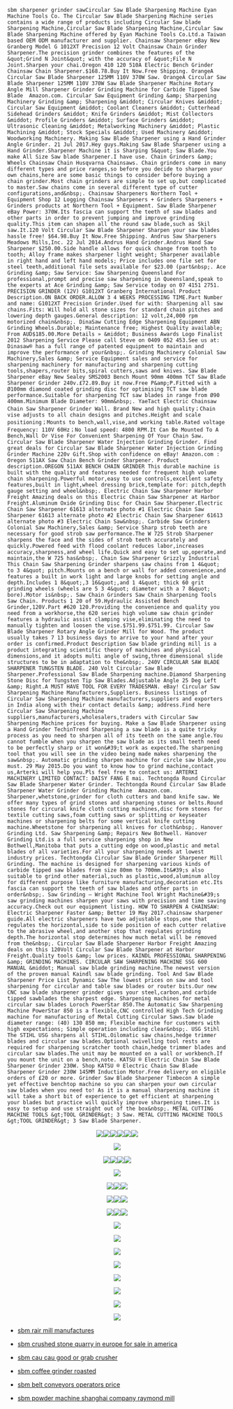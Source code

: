 
```
sbm sharpener grinder sawCircular Saw Blade Sharpening Machine Eyan Machine Tools Co. The Circular Saw Blade Sharpening Machine series contains a wide range of products including Circular Saw blade Sharpening Machine,Circular Saw Blade Sharpening Machine,Circular Saw Blade Sharpening Machine offered by Eyan Machine Tools Co.Ltd.a Taiwan based OEM ODM manufacturer and supplier. Chainsaw Sharpener eBay New Granberg Model G 1012XT Precision 12 Volt Chainsaw Chain Grinder Sharpener.The precision grinder combines the features of the &quot;Grind N Joint&quot; with the accuracy of &quot;File N Joint.Sharpen your chai.Oregon 410 120 510A Electric Bench Grinder Chainsaw Chain Sharpener.$168.78.Buy It Now.Free Shipping. OrangeA Circular Saw Blade Sharpener 125MM 110V 370W Saw. OrangeA Circular Saw Blade Sharpener 125MM 110V 370W Saw Blade Sharpener Machine Rotary Angle Mill Sharpener Grinder Grinding Machine for Carbide Tipped Saw Blade  Amazon.com. Circular Saw Equipment Grinding &amp; Sharpening Machinery Grinding &amp; Sharpening &middot; Circular Knives &middot; Circular Saw Equipment &middot; Coolant Cleaners &middot; Cutterhead Sidehead Grinders &middot; Knife Grinders &middot; Mist Collectors &middot; Profile Grinders &middot; Surface Grinders &middot; Ultrasonic Cleaning &middot; Metalworking Machinery &middot; Plastic Machining &middot; Stock Specials &middot; Used Machinery &middot; Woodworking Machinery. Making Saw Blade Sharpener using a Hand Grinder Angle Grinder. 21 Jul 2017.Hey guys.Making Saw Blade Sharpener using a Hand Grinder.Sharpener Machine it is Sharping 5&quot; Saw Blade.You make All Size Saw blade Sharpener.I have use. Chain Grinders &amp; Wheels Chainsaw Chain Husqvarna Chainsaws. Chain grinders come in many different types and price ranges,so before you decide to sharpen your own chains,here are some basic things to consider before buying a chain grinder.Most chain grinders are simple to set up,but complicated to master.Saw chains come in several different type of cutter configurations,and&nbsp;. Chainsaw Sharpeners Northern Tool + Equipment Shop 12 Logging Chainsaw Sharpeners + Grinders Sharpeners + Grinders products at Northern Tool + Equipment. Saw Blade Sharpener eBay Power: 370W.Its fascia can support the teeth of saw blades and other parts in order to prevent jumping and improve grinding quality.This item can shapen all the round saw blade,such as Skil saw.It.120 Volt Circular Saw Blade Sharpener Sharpen your saw blades hassle free! $64.98.Buy It Now.Free Shipping. Andrus Saw Sharpeners Meadows Mills,Inc. 22 Jul 2014.Andrus Hand Grinder.Andrus Hand Saw Sharpener $250.00.Side handle allows for quick change from tooth to tooth; Alloy frame makes sharpener light weight; Sharpener available in right hand and left hand models; Price includes one file set for steel teeth,additional file sets available for $23.00 (part&nbsp;. Ace Grinding &amp; Saw Service: Saw Sharpening Queensland For professional,prompt and precise saw sharpening in Queensland,speak to the experts at Ace Grinding &amp; Saw Service today on 07 4151 2751. PRECISION GRINDER (12V) G1012XT Granberg International Product Description.ON BACK ORDER.ALLOW 3 4 WEEKS PROCESSING TIME.Part Number and name: G1012XT Precision Grinder.Used for with: Sharpening all saw chains.Fits: Will hold all stone sizes for standard chain pitches and lowering depth gauges.General description: 12 volt,24,000 rpm motorized chain&nbsp;. DinaSaw Cutting Edge Sharpening Equipment ABN Grinding Wheels.Durable; Maintenance free; Highest Quality available; From AUD$185.00.More Details » &middot; Business Awards Logo Finalist 2012 Sharpening Service Please call Steve on 0409 052 453.See us at: Dinasaw® has a full range of patented equipment to maintain and improve the performance of your&nbsp;. Grinding Machinery Colonial Saw Machinery,Sales &amp; Service Equipment sales and service for sharpening machinery for manufacturing and sharpening cutting tools,shapers,router bits,spiral cutters,saws and knives. Saw Blade Sharpener eBay New Sealey SMS2003 Bench Mount 90mm 400mm TCT Saw Blade Sharpener Grinder 240v.£72.89.Buy it now.Free P&amp;P.Fitted with a Ø100mm diamond coated grinding disc for optimising TCT saw blade performance.Suitable for sharpening TCT saw blades in range from Ø90 400mm.Minimum Blade Diameter: 90mm&nbsp;. YaeTact Electric Chainsaw Chain Saw Sharpener Grinder Wall. Brand New and high quality；Chain vise adjusts to all chain designs and pitches.Height and scale positioning；Mounts to bench,wall,vise,and working table.Rated voltage Frequency: 110V 60Hz；No load speed: 4800 RPM.It Can Be Mounted To A Bench,Wall Or Vise For Convenient Sharpening Of Your Chain Saw. Circular Saw Blade Sharpener Water Injection Grinding Grinder. Find great deals for Circular Saw Blade Sharpener Water Injection Grinding Grinder Machine 220v Gift.Shop with confidence on eBay! Amazon.com : Oregon 511AX Saw Chain Bench Grinder Sharpener. Product description.OREGON 511AX BENCH CHAIN GRINDER This durable machine is built with the quality and features needed for frequent high volume chain sharpening.Powerful motor,easy to use controls,excellent safety features,built in light,wheel dressing brick,template for: pitch,depth gauge setting and wheel&nbsp;. Electric Chain Saw Sharpener Harbor Freight Amazing deals on this Electric Chain Saw Sharpener at Harbor Freight.Aluminum Oxide Grinding Disc for Chain Saw Sharpener.Electric Chain Saw Sharpener 61613 alternate photo #1 Electric Chain Saw Sharpener 61613 alternate photo #2 Electric Chain Saw Sharpener 61613 alternate photo #3 Electric Chain Saw&nbsp;. Carbide Saw Grinders Colonial Saw Machinery,Sales &amp; Service Sharp strob teeth are necessary for good strob saw performance.The W 725 Strob Sharpener sharpens the face and the sides of strob teeth accurately and quickly.Powered feed with flood coolant reduces labor,increases accuracy,sharpness,and wheel life.Quick and easy to set up,operate,and maintain,the W 725 has&nbsp;. Chain Saw Sharpener Grizzly Industrial This Chain Saw Sharpening Grinder sharpens saw chains from 1 4&quot; to 3 4&quot; pitch.Mounts on a bench or wall for added convenience,and features a built in work light and large knobs for setting angle and depth.Includes 1 8&quot;,3 16&quot;,and 1 4&quot; thick 60 grit grinding wheels (wheels are 5 3 4&quot; diameter with a 7 8&quot; bore).Motor is&nbsp;. Saw Chain Grinders Saw Chain Sharpening Tools Saw Chain. Products 1 20 of 59.Hydraulic Assisted Bench Grinder,120V.Part #620 120.Providing the convenience and quality you need from a workhorse,the 620 series high volume saw chain grinder features a hydraulic assist clamping vise,eliminating the need to manually tighten and loosen the vise.$751.99.$751.99. Circular Saw Blade Sharpener Rotary Angle Grinder Mill for Wood. The product usually takes 7 13 business days to arrive to your hand after your order is confirmed.Product Description Saw blade grinding mill is a product integrating scientific theory of machines and physical dimensions,and it adopts multi angle of swing,three dimensional slide structures to be in adaptation to the&nbsp;. 240V CIRCULAR SAW BLADE SHARPENER TUNGSTEN BLADE. 240 Volt Circular Saw Blade Sharpener.Professional Saw Blade Sharpening machine.Diamond Sharpening Stone Disc for Tungsten Tip Saw Blades.Adjustable Angle 25 Deg Left &amp; Right.A MUST HAVE TOOL FOR EVERY TRADESMAN. eBay! Circular Saw Sharpening Machine Manufacturers,Suppliers. Business listings of Circular Saw Sharpening Machine manufacturers,suppliers and exporters in India along with their contact details &amp; address.Find here Circular Saw Sharpening Machine suppliers,manufacturers,wholesalers,traders with Circular Saw Sharpening Machine prices for buying. Make a Saw Blade Sharpener using a Hand Grinder TechinTrend Sharpening a saw blade is a quite tricky process as you need to sharpen all of its teeth on the same angle.You cannot fumble when you sharpen the saw blade as its small teeth need to be perfectly sharp or it won&#39;t work as expected.The sharpening tool that you will see in the video being made makes sharpening the saw&nbsp;. Automatic grinding sharpen machine for circle saw blade,you must. 29 May 2015.Do you want to know how to grind machine,contact us,Arterki will help you.Pls feel free to contact us: ARTERKI MACHINERY LIMITED CONTACT: DAISY FANG E mai. Techtongda Round Circular Saw Blade Sharpener Water Grinder. Techtongda Round Circular Saw Blade Sharpener Water Grinder Grinding Machine  Amazon.com. Sharpener,whetstone,grinder for cloth cutters and band knife saw. We offer many types of grind stones and sharpening stones or belts.Round stones for circural knife cloth cutting machines,disc form stones for textile cutting saws,foam cutting saws or splitting or keyseater machines or sharpening belts for some vertical knife cutting machine.Wheetstone for sharpening all knives for cloth&nbsp;. Hanover Grinding Ltd. Saw Sharpening &amp; Repairs New Bothwell. Hanover Grinding Ltd.is a full service sharpening shop in New Bothwell,Manitoba that puts a cutting edge on wood,plastic and metal blades of all varieties.For all your sharpening needs at lowest industry prices. Techtongda Circular Saw Blade Grinder Sharpener Mill Grinding. The machine is designed for sharpening various kinds of carbide tipped saw blades from size 80mm to 700mm.It&#39;s also suitable to grind other material,such as plastic,wood,aluminum alloy for different purpose like furniture manufacturing,decoration etc.Its fascia can support the teeth of saw blades and other parts in order&nbsp;. Saw Grinding — Wright Machine Tool Wright Machine&#39;s saw grinding machines sharpen your saws with precision and time saving accuracy.Check out our equipment listing. HOW TO SHARPEN A CHAINSAW: Electric Sharpener Faster &amp; Better 19 May 2017.chainsaw sharpener guide.All electric sharpeners have two adjustable stops,one that regulates the horizontal,side to side position of each cutter relative to the abrasive wheel,and another stop that regulates grinding depth.The horizontal stop determines how much metal will be removed from the&nbsp;. Circular Saw Blade Sharpener Harbor Freight Amazing deals on this 120Volt Circular Saw Blade Sharpener at Harbor Freight.Quality tools &amp; low prices. KAINDL PROFESSIONAL SHARPENING &amp; GRINDING MACHINES. CIRCULAR SAW SHARPENING MACHINE SSG 600 MANUAL &middot; Manual saw blade grinding machine.The newest version of the proven manual Kaindl saw blade grinding. Tool And Saw Blade Sharpener Price List Dynamic Saw The lowest prices on saw and tool sharpening for circular and table saw blades or router bits.Our new CNC saw blade sharpener grinder gives your steel,carbon,and carbide tipped sawblades the sharpest edge. Sharpening machines for metal circular saw blades Loroch PowerStar 850.The Automatic Saw Sharpening Machine PowerStar 850 is a flexible,CNC controlled High Tech Grinding machine for manufacturing of Metal Cutting Circular Saws.Saw blade diameter range: (40) 130 850 mm; Flexible machine for customers with high expectations; Simple operation including clear&nbsp;. USG Stihl The STIHL USG sharpens all STIHL.Oilomatic saw chains,hedge trimmer blades and circular saw blades.Optional swivelling tool rests are required for sharpening scratcher tooth chain,hedge trimmer blades and circular saw blades.The unit may be mounted on a wall or workbench.If you mount the unit on a bench,note. KATSU ® Electric Chain Saw Blade Sharpener Grinder 230W. Shop KATSU ® Electric Chain Saw Blade Sharpener Grinder 230W 145MM Induction Motor.Free delivery on eligible orders of £20 or more. Grinder Saw Blade Sharpener Timbecon A simple yet effective benchtop machine so you can sharpen your own circular saw blades when you need to! As it is a manual sharpening machine it will take a short bit of experience to get efficient at sharpening your blades but practice will quickly improve sharpening times.It is easy to setup and use straight out of the box&nbsp;. METAL CUTTING MACHINE TOOLS &gt;TOOL GRINDER&gt; 3 Saw. METAL CUTTING MACHINE TOOLS &gt;TOOL GRINDER&gt; 3 Saw Blade Sharpener. 
```

<div align="center">
  
<a rel="nofollow" href="https://m.shibang-china.com?f=github&k=sbm+sharpener+grinder+saw"><img src="https://static.shibang-china.com/en/l.png"></a><img src="https://static.shibang-china.com/en/hw.png"><a rel="nofollow" href="https://m.shibang-china.com/product/?f=github&k=sbm+sharpener+grinder+saw"><img src="https://static.shibang-china.com/en/p.png"></a><a rel="nofollow" href="https://m.shibang-china.com/cases/?f=github&k=sbm+sharpener+grinder+saw"><img src="https://static.shibang-china.com/en/c.png"></a><a rel="nofollow" href="https://m.shibang-china.com/news/?f=github&k=sbm+sharpener+grinder+saw"><img src="https://static.shibang-china.com/en/n.png"></a><a rel="nofollow" href="https://m.shibang-china.com?f=github&k=sbm+sharpener+grinder+saw"><img src="https://static.shibang-china.com/en/m.png"></a>

<a rel="nofollow" href="https://m.shibang-china.com/product/?f=github&k=sbm+sharpener+grinder+saw"><img src="https://static.shibang-china.com/en/b.jpg"></a>
  
<a rel="nofollow" href="https://m.shibang-china.com/solution-aggregate.html?f=github&k=sbm+sharpener+grinder+saw"><img src="https://static.shibang-china.com/en/a.jpg"></a><a rel="nofollow" href="https://m.shibang-china.com/solution-mine.html?f=github&k=sbm+sharpener+grinder+saw"><img src="https://static.shibang-china.com/en/m.jpg"></a><a rel="nofollow" href="https://m.shibang-china.com/solution-mill.html?f=github&k=sbm+sharpener+grinder+saw"><img src="https://static.shibang-china.com/en/g.jpg"></a><a rel="nofollow" href="https://m.shibang-china.com/solution-epc.html?f=github&k=sbm+sharpener+grinder+saw"><img src="https://static.shibang-china.com/en/e.jpg"></a>

<a rel="nofollow" href="https://m.shibang-china.com/product/?f=github&k=sbm+sharpener+grinder+saw"><img src="https://static.shibang-china.com/en/a-p.png"></a>

<a rel="nofollow" href="https://m.shibang-china.com/product/crusher/c6x.html?f=github&k=sbm+sharpener+grinder+saw"><img src="https://static.shibang-china.com/en/j.jpg"></a><a rel="nofollow" href="https://m.shibang-china.com/product/crusher/ci5x.html?f=github&k=sbm+sharpener+grinder+saw"><img src="https://static.shibang-china.com/en/i.jpg"></a><a rel="nofollow" href="https://m.shibang-china.com/product/crusher/hst.html?f=github&k=sbm+sharpener+grinder+saw"><img src="https://static.shibang-china.com/en/c.jpg"></a>

<a rel="nofollow" href="https://m.shibang-china.com/product/mill/mtw.html?f=github&k=sbm+sharpener+grinder+saw"><img src="https://static.shibang-china.com/en/mtw.jpg"></a><a rel="nofollow" href="https://m.shibang-china.com/product/mill/scm.html?f=github&k=sbm+sharpener+grinder+saw"><img src="https://static.shibang-china.com/en/scm.jpg"></a><a rel="nofollow" href="https://m.shibang-china.com/product/mill/lm.html?f=github&k=sbm+sharpener+grinder+saw"><img src="https://static.shibang-china.com/en/lm.jpg"></a>

<a rel="nofollow" href="https://m.shibang-china.com/product/sand/vsi6x.html?f=github&k=sbm+sharpener+grinder+saw"><img src="https://static.shibang-china.com/en/6x.jpg"></a><a rel="nofollow" href="https://m.shibang-china.com/product/sand/vu.html?f=github&k=sbm+sharpener+grinder+saw"><img src="https://static.shibang-china.com/en/vu.jpg"></a><a rel="nofollow" href="https://m.shibang-china.com/product/mobile/klun.html?f=github&k=sbm+sharpener+grinder+saw"><img src="https://static.shibang-china.com/en/k.jpg"></a>

<a rel="nofollow" href="https://m.shibang-china.com/cases/?f=github&k=sbm+sharpener+grinder+saw"><img src="https://static.shibang-china.com/en/case.png"></a>

<a rel="nofollow" href="https://m.shibang-china.com/cases/aggregate/202.html?f=github&k=sbm+sharpener+grinder+saw"><img src="https://static.shibang-china.com/en/c-1.jpg"></a>

<a rel="nofollow" href="https://m.shibang-china.com/cases/aggregate/203.html?f=github&k=sbm+sharpener+grinder+saw"><img src="https://static.shibang-china.com/en/c-2.jpg"></a>

<a rel="nofollow" href="https://m.shibang-china.com/cases/mill/123.html?f=github&k=sbm+sharpener+grinder+saw"><img src="https://static.shibang-china.com/en/c-3.jpg"></a>

<a rel="nofollow" href="https://m.shibang-china.com/contact_us.html?f=github&k=sbm+sharpener+grinder+saw"><img src="https://static.shibang-china.com/en/contact.png"></a>

<a rel="nofollow" href="https://swt.shibang-china.com/?f=github&k=sbm+sharpener+grinder+saw"><img src="https://static.shibang-china.com/en/chat.png"></a>

<a rel="nofollow" href="https://whatsapp.shibangsoft.com/WhatsApp.php?f=github&k=sbm+sharpener+grinder+saw"><img src="https://static.shibang-china.com/en/whatsapp.png"></a>

<a rel="nofollow" href="https://m.shibang-china.com/?f=github&k=sbm+sharpener+grinder+saw"><img src="https://static.shibang-china.com/en/website.png"></a>

</div>


* [sbm rair mill manufactures](sbm%20rair%20mill%20manufactures.md)

* [sbm crushed stone quarry in europe for sale in america](sbm%20crushed%20stone%20quarry%20in%20europe%20for%20sale%20in%20america.md)

* [sbm cau cau good or grab crusher](sbm%20cau%20cau%20good%20or%20grab%20crusher.md)

* [sbm coffee grinder roasted](sbm%20coffee%20grinder%20roasted.md)

* [sbm belt conveyors operators price](sbm%20belt%20conveyors%20operators%20price.md)

* [sbm powder machine shanghai company raymond mill](sbm%20powder%20machine%20shanghai%20company%20raymond%20mill.md)